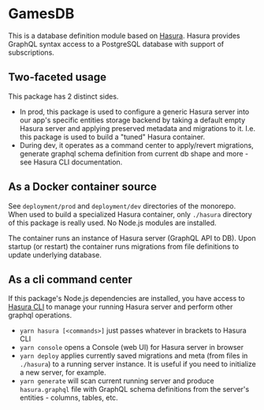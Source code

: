 # GamesDB

This is a database definition module based on [Hasura].
Hasura provides GraphQL syntax access to a PostgreSQL database with support of subscriptions.

## Two-faceted usage

This package has 2 distinct sides.

-   In prod, this package is used to configure a generic Hasura server into our
    app's specific entities storage backend by taking a default empty Hasura
    server and applying preserved metadata and migrations to it. I.e. this
    package is used to build a "tuned" Hasura container.
-   During dev, it operates as a command center to apply/revert migrations,
    generate graphql schema definition from current db shape and more - see
    Hasura CLI documentation.

## As a Docker container source

See `deployment/prod` and `deployment/dev` directories of the monorepo. When
used to build a specialized Hasura container, only `./hasura` directory of this
package is really used. No Node.js modules are installed.

The container runs an instance of Hasura server (GraphQL API to DB). Upon
startup (or restart) the container runs migrations from file definitions to
update underlying database.

## As a cli command center

If this package's Node.js dependencies are installed, you have access to [Hasura
CLI][hcli] to manage your running Hasura server and perform other graphql
operations.

-   `yarn hasura [<commands>]` just passes whatever in brackets to Hasura CLI
-   `yarn console` opens a Console (web UI) for Hasura server in browser
-   `yarn deploy` applies currently saved migrations and meta (from files in
    `./hasura`) to a running server instance. It is useful if you need to
    initialize a new server, for example.
-   `yarn generate` will scan current running server and produce
    `hasura.graphql` file with GraphQL schema definitions from the server's
    entities - columns, tables, etc.

[hasura]: https://hasura.io/
[hcli]: https://hasura.io/docs/1.0/graphql/core/hasura-cli/index.html#hasuracli-manual
